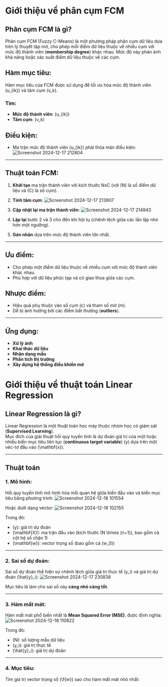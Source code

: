 # Giới thiệu về phân cụm FCM

## Phân cụm FCM là gì?
Phân cụm FCM (Fuzzy C-Means) là một phương pháp phân cụm dữ liệu dựa trên lý thuyết tập mờ, cho phép mỗi điểm dữ liệu thuộc về nhiều cụm với mức độ thành viên (**membership degree**) khác nhau. Mức độ này phản ánh khả năng hoặc xác suất điểm dữ liệu thuộc về các cụm.

## Hàm mục tiêu:
Hàm mục tiêu của FCM được sử dụng để tối ưu hóa mức độ thành viên \(u_{ik}\) và tâm cụm \(v_k\).  

### Tìm:
- **Mức độ thành viên**: \(u_{ik}\)  
- **Tâm cụm**: \(v_k\)

## Điều kiện:
- Ma trận mức độ thành viên \(u_{ik}\) phải thỏa mãn điều kiện:
  ![Screenshot 2024-12-17 212804](https://github.com/user-attachments/assets/e9b57a91-acb9-4e2b-85ae-a8f814598333)


---

## Thuật toán FCM:
1. **Khởi tạo** ma trận thành viên với kích thước NxC (với \(N\) là số điểm dữ liệu và \(C\) là số cụm).
2. **Tính tâm cụm**:
   ![Screenshot 2024-12-17 213907](https://github.com/user-attachments/assets/b9f544b1-1605-45b4-a939-d29a2c74e5a6)

3. **Cập nhật lại ma trận thành viên**:
   ![Screenshot 2024-12-17 214943](https://github.com/user-attachments/assets/65886350-8c06-4749-b0a3-1aae422ea043)

4. **Lặp lại** bước 2 và 3 cho đến khi hội tụ (chênh lệch giữa các lần lặp nhỏ hơn một ngưỡng).
5. **Gán nhãn** dựa trên mức độ thành viên lớn nhất.

---

## Ưu điểm:
- Cho phép một điểm dữ liệu thuộc về nhiều cụm với mức độ thành viên khác nhau.
- Phù hợp với dữ liệu phức tạp và có giao thoa giữa các cụm.

## Nhược điểm:
- Hiệu quả phụ thuộc vào số cụm \(c\) và tham số mờ \(m\).
- Dễ bị ảnh hưởng bởi các điểm bất thường (**outliers**).

---

## Ứng dụng:
- **Xử lý ảnh**
- **Khai thác dữ liệu**
- **Nhận dạng mẫu**
- **Phân tích thị trường**
- **Xây dựng hệ thống điều khiển mờ**


# Giới thiệu về thuật toán Linear Regression

## Linear Regression là gì?
Linear Regression là một thuật toán học máy thuộc nhóm học có giám sát (**Supervised Learning**).  
Mục đích của giải thuật hồi quy tuyến tính là dự đoán giá trị của một hoặc nhiều biến mục tiêu liên tục (**continuous target variable**) \(y\) dựa trên một véc-tơ đầu vào \(\mathbf{x}\).

---

## Thuật toán

### **1. Mô hình:**  
Hồi quy tuyến tính mô hình hóa mối quan hệ giữa biến đầu vào và biến mục tiêu bằng phương trình:
![Screenshot 2024-12-18 101554](https://github.com/user-attachments/assets/d6b6fdfc-940a-438a-b9c2-e3b6c8cdbc02)

Hoặc dưới dạng vector:
![Screenshot 2024-12-18 102155](https://github.com/user-attachments/assets/53fa350c-f7cb-4f7b-a4f0-9c1011c40999)
 
Trong đó:
- \(y\): giá trị dự đoán
- \(\mathbf{X}\): ma trận đầu vào (kích thước \(N \times (n+1)\), bao gồm cả cột hệ số chặn 1)
- \(\mathbf{w}\): vector trọng số (bao gồm cả \(w_0\))

---

### **2. Sai số dự đoán:**  
Sai số dự đoán thể hiện sự chênh lệch giữa giá trị thực tế \(y_i\) và giá trị dự đoán \(\hat{y}_i\):
![Screenshot 2024-12-17 230838](https://github.com/user-attachments/assets/842cf467-f71f-4acf-a9aa-a104f1f84fc9)
 
Mục tiêu là làm cho sai số này **càng nhỏ càng tốt**.

---

### **3. Hàm mất mát:**  
Hàm mất mát phổ biến nhất là **Mean Squared Error (MSE)**, được định nghĩa:
![Screenshot 2024-12-18 110822](https://github.com/user-attachments/assets/7f6561db-6756-45e3-bf33-672d59d389e2)

Trong đó:
- \(N\): số lượng mẫu dữ liệu
- \(y_i\): giá trị thực tế
- \(\hat{y}_i\): giá trị dự đoán

---

### **4. Mục tiêu:**  
Tìm giá trị vector trọng số \(\f{w}\) sao cho hàm mất mát nhỏ nhất:

